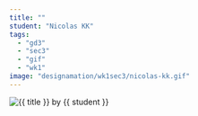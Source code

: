 ```yaml
---
title: ""
student: "Nicolas KK"
tags:
  - "gd3"
  - "sec3"
  - "gif"
  - "wk1"
image: "designamation/wk1sec3/nicolas-kk.gif"
---
```


<img src="{{urls.media}}/{{ image }}" alt="{{ title }}"/>
by {{ student }}


